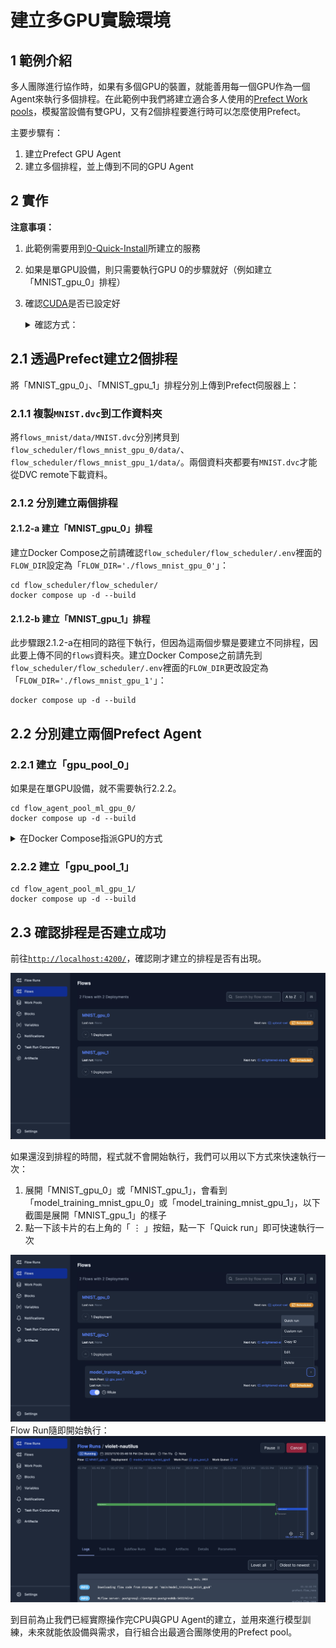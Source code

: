 # 建立多GPU實驗環境

## 1 範例介紹
多人團隊進行協作時，如果有多個GPU的裝置，就能善用每一個GPU作為一個Agent來執行多個排程。在此範例中我們將建立適合多人使用的[Prefect Work pools](https://docs.prefect.io/2.14.3/concepts/work-pools/)，模擬當設備有雙GPU，又有2個排程要進行時可以怎麼使用Prefect。

主要步驟有：
1. 建立Prefect GPU Agent
2. 建立多個排程，並上傳到不同的GPU Agent

## 2 實作
**注意事項：**
1. 此範例需要用到[0-Quick-Install](../0-Quick-Install/)所建立的服務
2. 如果是單GPU設備，則只需要執行GPU 0的步驟就好（例如建立「MNIST_gpu_0」排程）
3. 確認[CUDA](https://www.nvidia.com/zh-tw/geforce/technologies/cuda/)是否已設定好<details><summary>確認方式：</summary>

    在終端機輸入`nvidia-smi`來開啟[NVIDIA System Management Interface](https://developer.nvidia.com/nvidia-system-management-interface)，假如能看到所有已裝備的GPU以及CUDA版本，如下圖，就代表所需的驅動都已裝好。如果未能看到設備安裝的GPU，可能是因為沒有正確安裝驅動程式。
    ![img](./png/nvidia-smi.png)

    </details>

## 2.1 透過Prefect建立2個排程
將「MNIST_gpu_0」、「MNIST_gpu_1」排程分別上傳到Prefect伺服器上：
### 2.1.1 複製`MNIST.dvc`到工作資料夾
將`flows_mnist/data/MNIST.dvc`分別拷貝到`flow_scheduler/flows_mnist_gpu_0/data/`、`flow_scheduler/flows_mnist_gpu_1/data/`。兩個資料夾都要有`MNIST.dvc`才能從DVC remote下載資料。

### 2.1.2 分別建立兩個排程
#### 2.1.2-a 建立「MNIST_gpu_0」排程
建立Docker Compose之前請確認`flow_scheduler/flow_scheduler/.env`裡面的`FLOW_DIR`設定為「`FLOW_DIR='./flows_mnist_gpu_0'`」：
````commmandline
cd flow_scheduler/flow_scheduler/
docker compose up -d --build
````

#### 2.1.2-b 建立「MNIST_gpu_1」排程
此步驟跟2.1.2-a在相同的路徑下執行，但因為這兩個步驟是要建立不同排程，因此要上傳不同的`flows`資料夾。建立Docker Compose之前請先到`flow_scheduler/flow_scheduler/.env`裡面的`FLOW_DIR`更改設定為「`FLOW_DIR='./flows_mnist_gpu_1'`」：
````commmandline
docker compose up -d --build
````

## 2.2 分別建立兩個Prefect Agent
### 2.2.1 建立「gpu_pool_0」
如果是在單GPU設備，就不需要執行2.2.2。
````commmandline
cd flow_agent_pool_ml_gpu_0/
docker compose up -d --build
````

<details><summary>在Docker Compose指派GPU的方式</summary>

以[`flow_agent_pool_ml_gpu_0/docker-compose.yml`](./flow_agent/flow_agent_pool_ml_gpu_0/docker-compose.yml)為範例，只要在`deploy.resources.reservations`指定`device_ids`，就能以該代號的GPU執行這個Pool的任務，例如：
````yaml
    deploy:
      resources:
        reservations:
          devices:
            - driver: nvidia
              device_ids: ["0"]  # <-- 使用id = 0的GPU
              capabilities: [gpu]
````
</details>

### 2.2.2 建立「gpu_pool_1」
````commmandline
cd flow_agent_pool_ml_gpu_1/
docker compose up -d --build
````

## 2.3 確認排程是否建立成功
前往[`http://localhost:4200/`](http://localhost:4200/)，確認剛才建立的排程是否有出現。

![img](./png/Prefect_flows.png)

如果還沒到排程的時間，程式就不會開始執行，我們可以用以下方式來快速執行一次：
1. 展開「MNIST_gpu_0」或「MNIST_gpu_1」，會看到「model_training_mnist_gpu_0」或「model_training_mnist_gpu_1」，以下截圖是展開「MNIST_gpu_1」的樣子
2. 點一下該卡片的右上角的「 ⋮ 」按鈕，點一下「Quick run」即可快速執行一次

![img](./png/Prefect_quick_run.png)
Flow Run隨即開始執行：
![img](./png/Prefect_flow_run.png)

到目前為止我們已經實際操作完CPU與GPU Agent的建立，並用來進行模型訓練，未來就能依設備與需求，自行組合出最適合團隊使用的Prefect pool。
